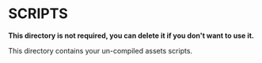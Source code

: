 # SCRIPTS

**This directory is not required, you can delete it if you don't want to use it.**

This directory contains your un-compiled assets scripts.